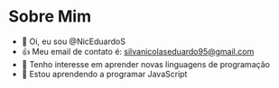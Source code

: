 # Sobre Mim

- 👋 Oi, eu sou @NicEduardoS
-  :+1: Meu email de contato é: silvanicolaseduardo95@gmail.com
- 👀 Tenho interesse em aprender novas linguagens de programação 
- 🌱 Estou aprendendo a programar JavaScript 

